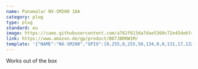```yaml
---
name: Panamalar NX-SM200 16A
category: plug
type: plug
standard: eu
image: https://camo.githubusercontent.com/a762f613da7dae5360c72e45de6f48616fbe1f0f/68747470733a2f2f692e706f7374696d672e63632f5a4b34546b7267472f6e78736d3230302e6a7067
link: https://www.amazon.de/gp/product/B07JBRRW1M/
template: '{"NAME":"NX-SM200","GPIO":[0,255,0,255,56,134,0,0,131,17,132,21,0],"FLAG":0,"BASE":45}'
---
```


Works out of the box
